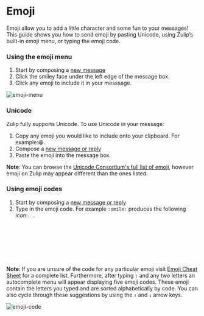 # Emoji
Emoji allow you to add a little character and some fun to your messages! This guide shows you how to send emoji by pasting Unicode, using Zulip’s built-in emoji menu, or typing the emoji code.

### Using the emoji menu
1. Start by composing a [new message](/help/#posting-and-replying)
2. Click the smiley face under the left edge of the message box.
3. Click any emoji to include it in your messsage.

![emoji-menu](/static/images/help/emoji-menu.png)


### Unicode
Zulip fully supports Unicode. To use Unicode in your message:

1. Copy any emoji you would like to include onto your clipboard. For example:😀.
2. Compose a [new message or reply](/help/#posting-and-replying)
3. Paste the emoji into the message box.

**Note**: You can browse the [Unicode Consortium's full list of emoji](http://unicode.org/emoji/charts/full-emoji-list.html), however emoji on Zulip may appear different than the ones listed.

### Using emoji codes
1. Start by composing a [new message or reply](/help/#posting-and-replying)
2. Type in the emoji code. For example `:smile:` produces the following icon:<img src="/static/generated/emoji/images/emoji/smile.png" alt="smile" style="width: 3%;"/>.

**Note**: If you are unsure of the code for any particular emoji visit [Emoji Cheat Sheet](http://www.webpagefx.com/tools/emoji-cheat-sheet/) for a complete list. Furthermore, after typing `:` and any two letters an autocomplete menu will appear displaying five emoji codes. These emoji contain the letters you typed and are sorted alphabetically by code. You can also cycle through these suggestions by using the `↑` and `↓` arrow keys.

![emoji-code](/static/images/help/emoji-code.png)
